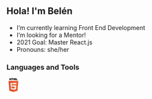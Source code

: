 ## Hola! I'm Belén

- I’m currently learning Front End Development
- I’m looking for a Mentor!
- 2021 Goal: Master React.js
- Pronouns: she/her

### Languages and Tools

<img height="32" width="32" src="https://raw.githubusercontent.com/github/explore/80688e429a7d4ef2fca1e82350fe8e3517d3494d/topics/html/html.png" />
